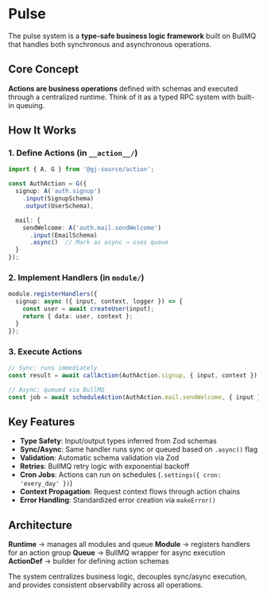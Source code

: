 # Pulse
The pulse system is a **type-safe business logic framework** built on BullMQ that handles both synchronous and asynchronous operations.

## Core Concept

**Actions are business operations** defined with schemas and executed through a centralized runtime. Think of it as a typed RPC system with built-in queuing.

## How It Works

### 1. **Define Actions** (in `__action__/`)
```typescript
import { A, G } from '@gj-source/action';

const AuthAction = G({
  signup: A('auth.signup')
    .input(SignupSchema)
    .output(UserSchema),

  mail: {
    sendWelcome: A('auth.mail.sendWelcome')
      .input(EmailSchema)
      .async()  // Mark as async → uses queue
  }
});
```

### 2. **Implement Handlers** (in `module/`)
```typescript
module.registerHandlers({
  signup: async ({ input, context, logger }) => {
    const user = await createUser(input);
    return { data: user, context };
  }
});
```

### 3. **Execute Actions**
```typescript
// Sync: runs immediately
const result = await callAction(AuthAction.signup, { input, context });

// Async: queued via BullMQ
const job = await scheduleAction(AuthAction.mail.sendWelcome, { input });
```

## Key Features

- **Type Safety**: Input/output types inferred from Zod schemas
- **Sync/Async**: Same handler runs sync or queued based on `.async()` flag
- **Validation**: Automatic schema validation via Zod
- **Retries**: BullMQ retry logic with exponential backoff
- **Cron Jobs**: Actions can run on schedules (`.settings({ cron: 'every_day' })`)
- **Context Propagation**: Request context flows through action chains
- **Error Handling**: Standardized error creation via `makeError()`

## Architecture

**Runtime** → manages all modules and queue
**Module** → registers handlers for an action group
**Queue** → BullMQ wrapper for async execution
**ActionDef** → builder for defining action schemas

The system centralizes business logic, decouples sync/async execution, and provides consistent observability across all operations.
